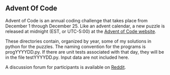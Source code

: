 ## Advent Of Code

Advent of Code is an annual coding challenge that takes place 
from December 1 through December 25. Like an advent calendar, a new puzzle
is released at midnight (EST, or UTC-5:00) at the
[Advent of Code website](https://adventofcode.com/).

These directories contain, organized by year, some of my solutions in python
for the puzzles. The naming convention for the programs is progYYYYDD.py. If
there are unit tests associated with that day, they will be in the file
testYYYYDD.py. Input data are not included here.

A discussion forum for participants is available on
[Reddit](https://reddit.com/r/adventofcode).
